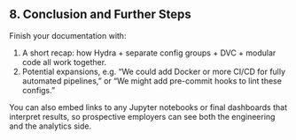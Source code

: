 ## 8. Conclusion and Further Steps

Finish your documentation with:
1. A short recap: how Hydra + separate config groups + DVC + modular code all work together.
2. Potential expansions, e.g. “We could add Docker or more CI/CD for fully automated pipelines,” or “We might add pre-commit hooks to lint these configs.”

You can also embed links to any Jupyter notebooks or final dashboards that interpret results, so prospective employers can see both the engineering and the analytics side.

